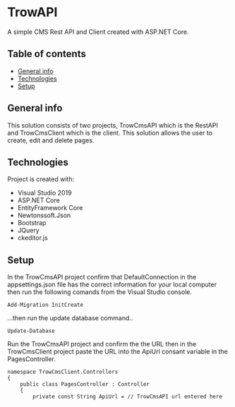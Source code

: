 # TrowAPI
A simple CMS Rest API and Client created with ASP.NET Core.
## Table of contents
* [General info](#general-info)
* [Technologies](#technologies)
* [Setup](#setup)

## General info
This solution consists of two projects, TrowCmsAPI which is the RestAPI and TrowCmsClient which is the client. This solution allows the user to create, edit and delete pages.
	
## Technologies
Project is created with: 
* Visual Studio 2019
* ASP.NET Core
* EntityFramework Core
* Newtonssoft.Json
* Bootstrap
* JQuery
* ckeditor.js

	
## Setup
In the TrowCmsAPI project confirm that DefaultConnection in the appsettings.json file has the correct information for your local computer then run the following comands from the Visual Studio console.

```
Add-Migration InitCreate
```

...then run the update database command..

```
Update-Database
```

Run the TrowCmsAPI project and confirm the the URL then in the TrowCmsClient project paste the URL into the ApiUrl consant variable in the PagesController.
```
namespace TrowCmsClient.Controllers
{
    public class PagesController : Controller
    {
        private const String ApiUrl = // TrowCmsAPI url entered here

```
